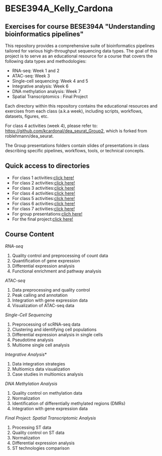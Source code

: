 # BESE394A_Kelly_Cardona
## Exercises for course BESE394A "Understanding bioinformatics pipelines" 

This repository provides a comprehensive suite of bioinformatics pipelines tailored for various high-throughput sequencing data types. The goal of this project is to serve as an educational resource for a course that covers the following data types and methodologies:

- RNA-seq: Week 1 and 2
- ATAC-seq: Week 3
- Single-cell sequencing: Week 4 and 5
- Integrative analysis: Week 6 
- DNA methylation analysis: Week 7
- Spatial Transcriptomics : Final Project

Each directory within this repository contains the educational resources and exercises from each class (a.k.a week), including scripts, workflows, datasets, figures, etc.

For class 4 activities (week 4), please refer to: https://github.com/kcardonal/dea_seurat_Group2, which is forked from roblehmann/dea_seurat. 

The Group presentations folders contain slides of presentations in class describing specific pipelines, workflows, tools, or technical concepts. 

## Quick access to directories 
- For class 1 activities:[click here!](/Individual_Exercises_week1)
- For class 2 activities:[click here!](/Individual_Exercises_week2)
- For class 3 activities:[click here!](/Neutrophil_analysis_Exercise_week3)
- For class 4 activities:[click here!](https://github.com/kcardonal/dea_seurat_Group2)
- For class 5 activities:[click here!](/Multiome_Exercise_week5)
- For class 6 activities:[click here!](/Integration_Excercises_week6)
- For class 7 activities:[click here!](/DNA_Methylation_Exercises_week7)
- For group presentations:[clich here!](/Group_Presentations)
- For the final project:[click here!](/Final_Project)

## Course Content
*RNA-seq*
1. Quality control and preprocessing of count data
2. Quantification of gene expression
3. Differential expression analysis
4. Functional enrichment and pathway analysis

*ATAC-seq*
1. Data preprocessing and quality control
2. Peak calling and annotation
3. Integration with gene expression data
4. Visualization of ATAC-seq data

*Single-Cell Sequencing*
1. Preprocessing of scRNA-seq data
2. Clustering and identifying cell populations
3. Differential expression analysis in single cells
4. Pseudotime analysis
5. Multiome single cell analysis 

*Integrative Analysis**
1. Data integration strategies
2. Multiomics data visualization
3. Case studies in multiomics analysis

*DNA Methylation Analysis*
1. Quality control on methylation data
2. Normalization
3. Identification of differentially methylated regions (DMRs)
4. Integration with gene expression data

*Final Project: Spatial Transcriptomic Analysis*
1. Processing ST data
2. Quality control on ST data
3. Normalization
4. Differential expression analysis
5. ST technologies comparison


